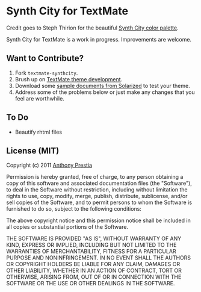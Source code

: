 # Synth City for TextMate

Credit goes to Steph Thirion for the beautiful [Synth City color palette](https://github.com/phest/synthcity/).

Synth City for TextMate is a work in progress. Improvements are welcome.

## Want to Contribute?

1. Fork <code>textmate-synthcity</code>.
2. Brush up on [TextMate theme development](http://manual.macromates.com/en/themes).
3. Download some [sample documents from Solarized](https://github.com/altercation/solarized/tree/master/utils/tests) to test your theme.
4. Address some of the problems below or just make any changes that you feel are worthwhile.

## To Do

* Beautify rhtml files

## License (MIT)

Copyright (c) 2011 [Anthony Prestia](http://anthonyprestia.com)

Permission is hereby granted, free of charge, to any person obtaining a copy of this software and associated documentation files (the "Software"), to deal in the Software without restriction, including without limitation the rights to use, copy, modify, merge, publish, distribute, sublicense, and/or sell copies of the Software, and to permit persons to whom the Software is furnished to do so, subject to the following conditions:

The above copyright notice and this permission notice shall be included in all copies or substantial portions of the Software.

THE SOFTWARE IS PROVIDED "AS IS", WITHOUT WARRANTY OF ANY KIND, EXPRESS OR IMPLIED, INCLUDING BUT NOT LIMITED TO THE WARRANTIES OF MERCHANTABILITY, FITNESS FOR A PARTICULAR PURPOSE AND NONINFRINGEMENT. IN NO EVENT SHALL THE AUTHORS OR COPYRIGHT HOLDERS BE LIABLE FOR ANY CLAIM, DAMAGES OR OTHER LIABILITY, WHETHER IN AN ACTION OF CONTRACT, TORT OR OTHERWISE, ARISING FROM, OUT OF OR IN CONNECTION WITH THE SOFTWARE OR THE USE OR OTHER DEALINGS IN THE SOFTWARE.